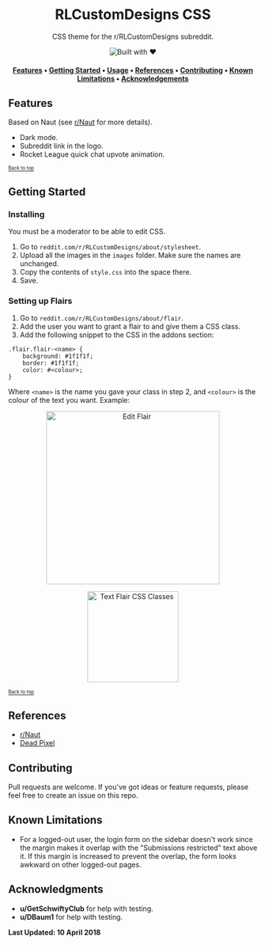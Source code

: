 <h1 align="center">RLCustomDesigns CSS</h1>

<p align="center">
CSS theme for the r/RLCustomDesigns subreddit.
</p>

<p align="center">
<img src="https://forthebadge.com/images/badges/built-with-love.svg" alt="Built with ♥">   
</p>

<h4 align="center">
  <a href="#features">Features</a> •
  <a href="#getting-started">Getting Started</a> •
  <a href="#usage">Usage</a> •
  <a href="#references">References</a> •
  <a href="#contributing">Contributing</a> •
  <a href="#known-limitations">Known Limitations</a> •
  <a href="#acknowledgements">Acknowledgements</a>
</h4>

## Features

Based on Naut (see [r/Naut](reddit.com/r/Naut) for more details).

* Dark mode.
* Subreddit link in the logo.
* Rocket League quick chat upvote animation.

[<sub><sup>Back to top</sup></sub>](#top)

## Getting Started

### Installing

You must be a moderator to be able to edit CSS.

1. Go to `reddit.com/r/RLCustomDesigns/about/stylesheet`.
2. Upload all the images in the `images` folder. Make sure the names are unchanged.
3. Copy the contents of `style.css` into the space there.
4. Save.

### Setting up Flairs

1. Go to `reddit.com/r/RLCustomDesigns/about/flair`.
2. Add the user you want to grant a flair to and give them a CSS class.
3. Add the following snippet to the CSS in the addons section:

```
.flair.flair-<name> {
    background: #1f1f1f;
    border: #1f1f1f;
    color: #<colour>;
}
```
Where `<name>` is the name you gave your class in step 2, and `<colour>` is the colour of the text you want. Example:

 <p align="center">
<img width="350" alt="Edit Flair" src="https://user-images.githubusercontent.com/11446387/38540192-bc29284a-3cb8-11e8-91f2-e92a410c055b.png">
</p>

<p align="center">
<img width="184" alt="Text Flair CSS Classes" src="https://user-images.githubusercontent.com/11446387/38539681-c819d106-3cb6-11e8-87f7-cdac32fab495.png">
</p>


[<sub><sup>Back to top</sup></sub>](#top)

## References

* [r/Naut](https://www.reddit.com/r/naut/)
* [Dead Pixel](https://www.reddit.com/r/csshelp/comments/3113sm/what_is_the_best_april_fools_prank_for_css/cpxp1np/)

## Contributing

Pull requests are welcome. If you've got ideas or feature requests, please feel free to create an issue on this repo.

## Known Limitations

* For a logged-out user, the login form on the sidebar doesn't work since the margin makes it overlap with the "Submissions restricted" text above it. If this margin is increased to prevent the overlap, the form looks awkward on other logged-out pages.


## Acknowledgments

* **u/GetSchwiftyClub** for help with testing.
* **u/DBaum1** for help with testing.

**Last Updated: 10 April 2018**
